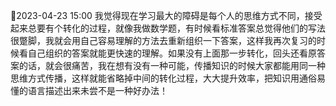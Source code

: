 📌2023-04-23 15:00 我觉得现在学习最大的障碍是每个人的思维方式不同，接受起来总要有个转化的过程，就像我做数学题，有时候看标准答案总觉得他们的写法很蹩脚，我就会用自己容易理解的方法去重新组织一下答案，这样我再次复习的时候看自己组织的答案就能更快速的理解。如果没有上面那一步转化，回头还看原答案的话，就会很痛苦，我在想有没有一种可能，传播知识的时候大家都能用同一种思维方式传播，这样就能省略掉中间的转化过程，大大提升效率，把知识用通俗易懂的语言描述出来未尝不是一种好办法！